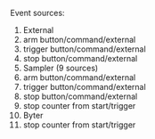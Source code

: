 Event sources:
 1. External
  1. arm     button/command/external
  2. trigger button/command/external
  3. stop    button/command/external
 1. Sampler (9 sources)
  1. arm     button/command/external
  2. trigger button/command/external
  3. stop    button/command/external
  4. stop counter from start/trigger
 2. Byter
  1. stop counter from start/trigger
  

